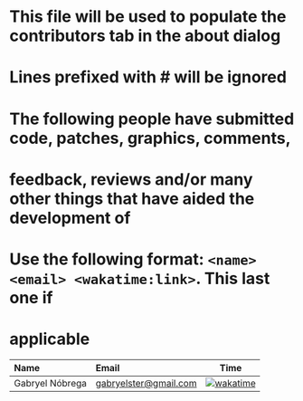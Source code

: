 # This file will be used to populate the contributors tab in the about dialog
# Lines prefixed with # will be ignored
# The following people have submitted code, patches, graphics, comments,
# feedback, reviews and/or many other things that have aided the development of
# <Project>
#
# Use the following format: `<name> <email> <wakatime:link>`. This last one if
# applicable

| Name | Email | Time |
| :- | :- | :-: |
| Gabryel Nóbrega |gabryelster@gmail.com | [![wakatime](https://wakatime.com/badge/user/64702d7f-73f9-4165-a34d-d5da36c01a1f/project/367c616f-61f9-4ca2-aa99-721d28f8d95e.svg)](https://wakatime.com/badge/user/64702d7f-73f9-4165-a34d-d5da36c01a1f/project/367c616f-61f9-4ca2-aa99-721d28f8d95e)|

